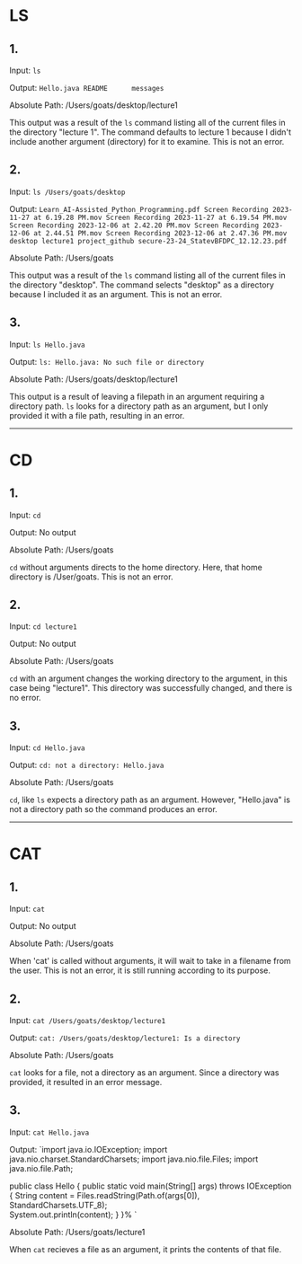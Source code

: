 # LS

## 1. 
Input: 
`ls`

Output:
`Hello.java	README		messages`

Absolute Path: /Users/goats/desktop/lecture1

This output was a result of the `ls` command listing all of the current files in the directory "lecture 1". The command defaults to lecture 1 because I didn't include another argument (directory) for it to examine. This is not an error.

## 2. 

Input: 
`ls /Users/goats/desktop`

Output:
`Learn_AI-Assisted_Python_Programming.pdf
Screen Recording 2023-11-27 at 6.19.28 PM.mov
Screen Recording 2023-11-27 at 6.19.54 PM.mov
Screen Recording 2023-12-06 at 2.42.20 PM.mov
Screen Recording 2023-12-06 at 2.44.51 PM.mov
Screen Recording 2023-12-06 at 2.47.36 PM.mov
desktop
lecture1
project_github
secure-23-24_StatevBFDPC_12.12.23.pdf`

Absolute Path: /Users/goats

This output was a result of the `ls` command listing all of the current files in the directory "desktop". The command selects "desktop" as a directory because I included it as an argument. This is not an error.

## 3. 

Input: 
`ls Hello.java`

Output:
`ls: Hello.java: No such file or directory`

Absolute Path: /Users/goats/desktop/lecture1

This output is a result of leaving a filepath in an argument requiring a directory path. `ls` looks for a directory path as an argument, but I only provided it with a file path, resulting in an error.

---

# CD

## 1. 
Input: 
`cd`

Output:
No output

Absolute Path: /Users/goats

`cd` without arguments directs to the home directory. Here, that home directory is /User/goats. This is not an error.

## 2. 

Input: 
`cd lecture1`

Output:
No output

Absolute Path: /Users/goats

`cd` with an argument changes the working directory to the argument, in this case being "lecture1". This directory was successfully changed, and there is no error.

## 3. 

Input: 
`cd Hello.java`

Output:
`cd: not a directory: Hello.java`

Absolute Path: /Users/goats

`cd`, like `ls` expects a directory path as an argument. However, "Hello.java" is not a directory path so the command produces an error.

---

# CAT

## 1. 
Input: 
`cat`

Output:
No output

Absolute Path: /Users/goats

When 'cat' is called without arguments, it will wait to take in a filename from the user. This is not an error, it is still running according to its purpose.

## 2. 

Input: 
`cat /Users/goats/desktop/lecture1`

Output:
`cat: /Users/goats/desktop/lecture1: Is a directory`

Absolute Path: /Users/goats

`cat` looks for a file, not a directory as an argument. Since a directory was provided, it resulted in an error message.

## 3. 

Input: 
`cat Hello.java`

Output:
`import java.io.IOException;
import java.nio.charset.StandardCharsets;
import java.nio.file.Files;
import java.nio.file.Path;

public class Hello {
  public static void main(String[] args) throws IOException {
    String content = Files.readString(Path.of(args[0]), StandardCharsets.UTF_8);    
    System.out.println(content);
  }
}%         `

Absolute Path: /Users/goats/lecture1

When `cat` recieves a file as an argument, it prints the contents of that file.


